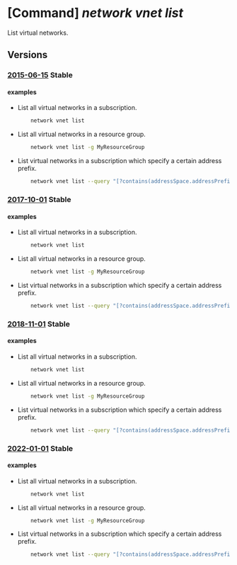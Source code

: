 # [Command] _network vnet list_

List virtual networks.

## Versions

### [2015-06-15](/Resources/mgmt-plane/L3N1YnNjcmlwdGlvbnMve30vcHJvdmlkZXJzL21pY3Jvc29mdC5uZXR3b3JrL3ZpcnR1YWxuZXR3b3Jrcw==/2015-06-15.xml) **Stable**

<!-- mgmt-plane /subscriptions/{}/providers/microsoft.network/virtualnetworks 2015-06-15 -->
<!-- mgmt-plane /subscriptions/{}/resourcegroups/{}/providers/microsoft.network/virtualnetworks 2015-06-15 -->

#### examples

- List all virtual networks in a subscription.
    ```bash
        network vnet list
    ```

- List all virtual networks in a resource group.
    ```bash
        network vnet list -g MyResourceGroup
    ```

- List virtual networks in a subscription which specify a certain address prefix.
    ```bash
        network vnet list --query "[?contains(addressSpace.addressPrefixes, '10.0.0.0/16')]"
    ```

### [2017-10-01](/Resources/mgmt-plane/L3N1YnNjcmlwdGlvbnMve30vcHJvdmlkZXJzL21pY3Jvc29mdC5uZXR3b3JrL3ZpcnR1YWxuZXR3b3Jrcw==/2017-10-01.xml) **Stable**

<!-- mgmt-plane /subscriptions/{}/providers/microsoft.network/virtualnetworks 2017-10-01 -->
<!-- mgmt-plane /subscriptions/{}/resourcegroups/{}/providers/microsoft.network/virtualnetworks 2017-10-01 -->

#### examples

- List all virtual networks in a subscription.
    ```bash
        network vnet list
    ```

- List all virtual networks in a resource group.
    ```bash
        network vnet list -g MyResourceGroup
    ```

- List virtual networks in a subscription which specify a certain address prefix.
    ```bash
        network vnet list --query "[?contains(addressSpace.addressPrefixes, '10.0.0.0/16')]"
    ```

### [2018-11-01](/Resources/mgmt-plane/L3N1YnNjcmlwdGlvbnMve30vcHJvdmlkZXJzL21pY3Jvc29mdC5uZXR3b3JrL3ZpcnR1YWxuZXR3b3Jrcw==/2018-11-01.xml) **Stable**

<!-- mgmt-plane /subscriptions/{}/providers/microsoft.network/virtualnetworks 2018-11-01 -->
<!-- mgmt-plane /subscriptions/{}/resourcegroups/{}/providers/microsoft.network/virtualnetworks 2018-11-01 -->

#### examples

- List all virtual networks in a subscription.
    ```bash
        network vnet list
    ```

- List all virtual networks in a resource group.
    ```bash
        network vnet list -g MyResourceGroup
    ```

- List virtual networks in a subscription which specify a certain address prefix.
    ```bash
        network vnet list --query "[?contains(addressSpace.addressPrefixes, '10.0.0.0/16')]"
    ```

### [2022-01-01](/Resources/mgmt-plane/L3N1YnNjcmlwdGlvbnMve30vcHJvdmlkZXJzL21pY3Jvc29mdC5uZXR3b3JrL3ZpcnR1YWxuZXR3b3Jrcw==/2022-01-01.xml) **Stable**

<!-- mgmt-plane /subscriptions/{}/providers/microsoft.network/virtualnetworks 2022-01-01 -->
<!-- mgmt-plane /subscriptions/{}/resourcegroups/{}/providers/microsoft.network/virtualnetworks 2022-01-01 -->

#### examples

- List all virtual networks in a subscription.
    ```bash
        network vnet list
    ```

- List all virtual networks in a resource group.
    ```bash
        network vnet list -g MyResourceGroup
    ```

- List virtual networks in a subscription which specify a certain address prefix.
    ```bash
        network vnet list --query "[?contains(addressSpace.addressPrefixes, '10.0.0.0/16')]"
    ```
